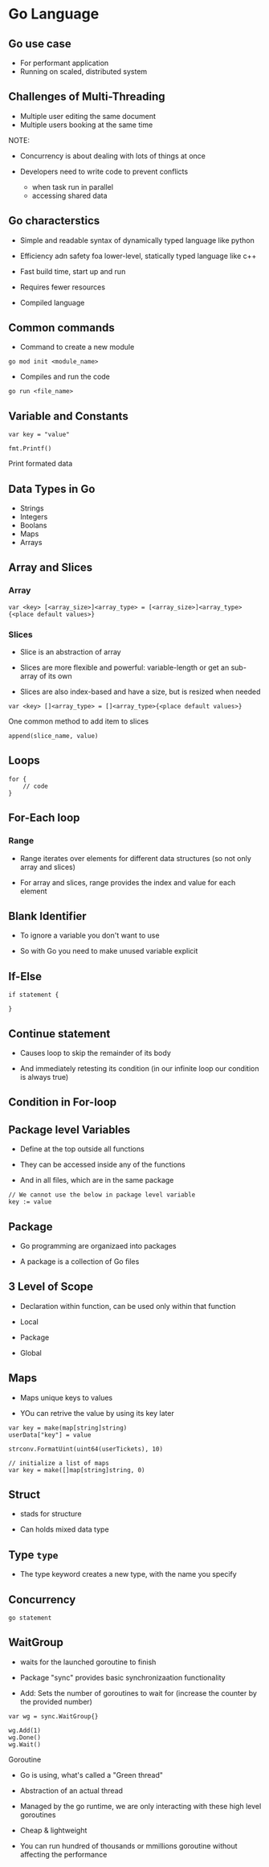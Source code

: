 # Go Language

## Go use case

- For performant application
- Running on scaled, distributed system

## Challenges of Multi-Threading

- Multiple user editing the same document
- Multiple users booking at the same time


NOTE:

- Concurrency is about dealing with lots of things at once

- Developers need to write code to prevent conflicts

    - when task run in parallel
    - accessing shared data


## Go characterstics

- Simple and readable syntax of dynamically typed language like python

- Efficiency adn safety foa lower-level, statically typed language like c++

- Fast build time, start up and run

- Requires fewer resources

- Compiled language

## Common commands

- Command to create a new module

```
go mod init <module_name>
```

- Compiles and run the code

```
go run <file_name>
```



## Variable and Constants

```
var key = "value"
```

```
fmt.Printf()
```

Print formated data


## Data Types in Go

- Strings
- Integers
- Boolans
- Maps
- Arrays


## Array and Slices

### Array

```
var <key> [<array_size>]<array_type> = [<array_size>]<array_type>{<place default values>}
```

### Slices

- Slice is an abstraction of array

- Slices are more flexible and powerful: variable-length or get an sub-array of its own

- Slices are also index-based and have a size, but is resized when needed

```
var <key> []<array_type> = []<array_type>{<place default values>}
```

One common method to add item to slices

```
append(slice_name, value)
```

## Loops

```
for {
    // code
}
```

## For-Each loop

### Range

- Range iterates over elements for different data structures (so not only array and slices)

- For array and slices, range provides the index and value for each element

## Blank Identifier

- To ignore a variable you don't want to use

- So with Go you need to make unused variable explicit

## If-Else

```
if statement {

}
```

## Continue statement

- Causes loop to skip the remainder of its body

- And immediately retesting its condition (in our infinite loop our condition is always true)

## Condition in For-loop



## Package level Variables

- Define at the top outside all functions

- They can be accessed inside any of the functions

- And in all files, which are in the same package

```
// We cannot use the below in package level variable
key := value
```

## Package

- Go programming are organizaed into packages

- A package is a collection of Go files


## 3 Level of Scope

- Declaration within function, can be used only within that function

- Local

- Package

- Global

## Maps

- Maps unique keys to values

- YOu can retrive the value by using its key later

```
var key = make(map[string]string)
userData["key"] = value

strconv.FormatUint(uint64(userTickets), 10)

// initialize a list of maps
var key = make([]map[string]string, 0)
```

## Struct

- stads for structure

- Can holds mixed data type

## Type `type`

- The type keyword creates a new type, with the name you specify

## Concurrency

```
go statement
```

## WaitGroup

- waits for the launched goroutine to finish

- Package "sync" provides basic synchronizaation functionality

- Add: Sets the number of goroutines to wait for (increase the counter by the provided number)

```
var wg = sync.WaitGroup{}

wg.Add(1)
wg.Done()
wg.Wait()
```

Goroutine

- Go is using, what's called a "Green thread"

- Abstraction of an actual thread

- Managed by the go runtime, we are only interacting with these high level goroutines

- Cheap & lightweight

- You can run hundred of thousands or mmillions goroutine without affecting the performance

